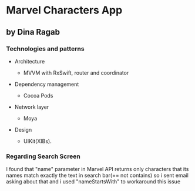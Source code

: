 # Marvel Characters App
## by Dina Ragab

### Technologies and patterns
- Architecture
  - MVVM with RxSwift, router and coordinator

- Dependency management
  - Cocoa Pods
  
- Network layer
  - Moya
 
- Design 
  - UIKit(XIBs).



### Regarding Search Screen
 I found that "name" parameter in Marvel API returns only characters that its names match exactly
 the text in search bar(== not contains) so i sent email asking about that and i used
 "nameStartsWith" to workaround this issue
